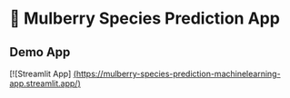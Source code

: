 # 🌿 Mulberry Species Prediction App


## Demo App

[![Streamlit App]
[(https://mulberry-species-prediction-machinelearning-app.streamlit.app/)](https://mulberry-species-prediction-machinelearning-app.streamlit.app/)

